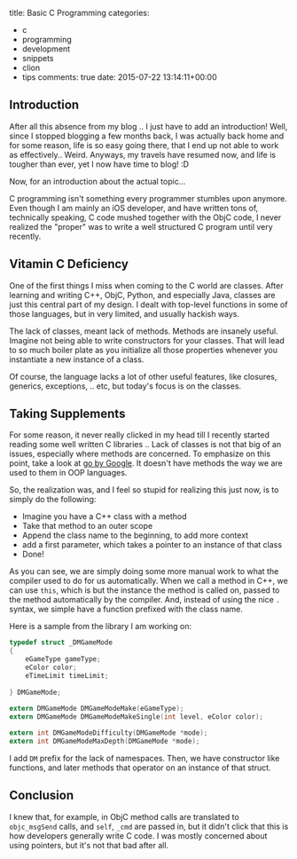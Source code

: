 title: Basic C Programming
categories:
- c
- programming
- development
- snippets
- clion
- tips
comments: true
date: 2015-07-22 13:14:11+00:00

## Introduction

After all this absence from my blog .. I just have to add an introduction! Well, since I stopped blogging a few months back, I was actually back home and for some reason, life is so easy going there, that I end up not able to work as effectively.. Weird. Anyways, my travels have resumed now, and life is tougher than ever, yet I now have time to blog! :D

Now, for an introduction about the actual topic...

C programming isn't something every programmer stumbles upon anymore. Even though I am mainly an iOS developer, and have written tons of, technically speaking, C code mushed together with the ObjC code, I never realized the "proper" was to write a well structured C program until very recently.

## Vitamin C Deficiency 

One of the first things I miss when coming to the C world are classes. After learning and writing C++, ObjC, Python, and especially Java, classes are just this central part of my design. I dealt with top-level functions in some of those languages, but in very limited, and usually hackish ways.

The lack of classes, meant lack of methods. Methods are insanely useful. Imagine not being able to write constructors for your classes. That will lead to so much boiler plate as you initialize all those properties whenever you instantiate a new instance of a class.

Of course, the language lacks a lot of other useful features, like closures, generics, exceptions, .. etc, but today's focus is on the classes.

## Taking Supplements

For some reason, it never really clicked in my head till I recently started reading some well written C libraries .. Lack of classes is not that big of an issues, especially where methods are concerned. To emphasize on this point, take a look at [go by Google](https://golang.org/). It doesn't have methods the way we are used to them in OOP languages.

So, the realization was, and I feel so stupid for realizing this just now, is to simply do the following:

+ Imagine you have a C++ class with a method
+ Take that method to an outer scope
+ Append the class name to the beginning, to add more context
+ add a first parameter, which takes a pointer to an instance of that class
+ Done!

As you can see, we are simply doing some more manual work to what the compiler used to do for us automatically. When we call a method in C++, we can use `this`, which is but the instance the method is called on, passed to the method automatically by the compiler. And, instead of using the nice `.` syntax, we simple have a function prefixed with the class name.

Here is a sample from the library I am working on:

```c
typedef struct _DMGameMode
{
    eGameType gameType;
    eColor color;
    eTimeLimit timeLimit;
    
} DMGameMode;
    
extern DMGameMode DMGameModeMake(eGameType);
extern DMGameMode DMGameModeMakeSingle(int level, eColor color);

extern int DMGameModeDifficulty(DMGameMode *mode);
extern int DMGameModeMaxDepth(DMGameMode *mode);
```

I add `DM` prefix for the lack of namespaces. Then, we have constructor like functions, and later methods that operator on an instance of that struct.

## Conclusion

I knew that, for example, in ObjC method calls are translated to `objc_msgSend` calls, and `self`, `_cmd` are passed in, but it didn't click that this is how developers generally write C code. I was mostly concerned about using pointers, but it's not that bad after all.
